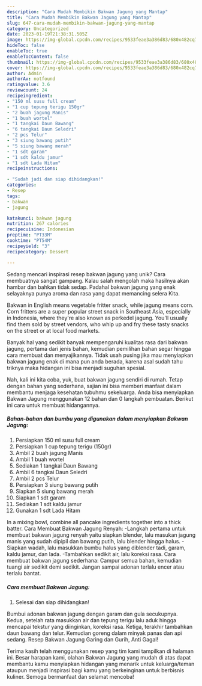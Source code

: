 ```yaml
---
description: "Cara Mudah Membikin Bakwan Jagung yang Mantap"
title: "Cara Mudah Membikin Bakwan Jagung yang Mantap"
slug: 647-cara-mudah-membikin-bakwan-jagung-yang-mantap
category: Uncategorized
date: 2023-01-19T21:38:31.505Z
image: https://img-global.cpcdn.com/recipes/9533feae3a386d83/680x482cq70/bakwan-jagung-foto-resep-utama.jpg
hideToc: false
enableToc: true
enableTocContent: false
thumbnail: https://img-global.cpcdn.com/recipes/9533feae3a386d83/680x482cq70/bakwan-jagung-foto-resep-utama.jpg
cover: https://img-global.cpcdn.com/recipes/9533feae3a386d83/680x482cq70/bakwan-jagung-foto-resep-utama.jpg
author: Admin
authorAv: notfound
ratingvalue: 3.6
reviewcount: 24
recipeingredient:
- "150 ml susu full cream"
- "1 cup tepung terigu 150gr"
- "2 buah jagung Manis"
- "1 buah wortel"
- "1 tangkai Daun Bawang"
- "6 tangkai Daun Seledri"
- "2 pcs Telur"
- "3 siung bawang putih"
- "5 siung bawang merah"
- "1 sdt garam"
- "1 sdt kaldu jamur"
- "1 sdt Lada Hitam"
recipeinstructions:

- "Sudah jadi dan siap dihidangkan!"
categories:
- Resep
tags:
- bakwan
- jagung

katakunci: bakwan jagung 
nutrition: 267 calories
recipecuisine: Indonesian
preptime: "PT33M"
cooktime: "PT54M"
recipeyield: "3"
recipecategory: Dessert

---
```





Sedang mencari inspirasi resep bakwan jagung yang unik? Cara membuatnya sangat gampang. Kalau salah mengolah maka hasilnya akan hambar dan bahkan tidak sedap. Padahal bakwan jagung yang enak selayaknya punya aroma dan rasa yang dapat memancing selera Kita.





Bakwan in English means vegetable fritter snack, while jagung means corn. Corn fritters are a super popular street snack in Southeast Asia, especially in Indonesia, where they&#39;re also known as perkedel jagung. You&#39;ll usually find them sold by street vendors, who whip up and fry these tasty snacks on the street or at local food markets.

Banyak hal yang sedikit banyak mempengaruhi kualitas rasa dari bakwan jagung, pertama dari jenis bahan, kemudian pemilihan bahan segar hingga cara membuat dan menyajikannya. Tidak usah pusing jika mau menyiapkan bakwan jagung enak di mana pun anda berada, karena asal sudah tahu triknya maka hidangan ini bisa menjadi suguhan spesial.






Nah, kali ini kita coba, yuk, buat bakwan jagung sendiri di rumah. Tetap dengan bahan yang sederhana, sajian ini bisa memberi manfaat dalam membantu menjaga kesehatan tubuhmu sekeluarga. Anda bisa menyiapkan Bakwan Jagung menggunakan 12 bahan dan 0 langkah pembuatan. Berikut ini cara untuk membuat hidangannya.

<!--inarticleads1-->

##### Bahan-bahan dan bumbu yang digunakan dalam menyiapkan Bakwan Jagung:

1. Persiapkan 150 ml susu full cream
1. Persiapkan 1 cup tepung terigu (150gr)
1. Ambil 2 buah jagung Manis
1. Ambil 1 buah wortel
1. Sediakan 1 tangkai Daun Bawang
1. Ambil 6 tangkai Daun Seledri
1. Ambil 2 pcs Telur
1. Persiapkan 3 siung bawang putih
1. Siapkan 5 siung bawang merah
1. Siapkan 1 sdt garam
1. Sediakan 1 sdt kaldu jamur
1. Gunakan 1 sdt Lada Hitam


In a mixing bowl, combine all pancake ingredients together into a thick batter. Cara Membuat Bakwan Jagung Renyah: -Langkah pertama untuk membuat bakwan jagung renyah yaitu siapkan blender, lalu masukan jagung manis yang sudah dipipil dan bawang putih, lalu blender hingga halus. -Siapkan wadah, lalu masukkan bumbu halus yang diblender tadi, garam, kaldu jamur, dan lada. -Tambahkan sedikit air, lalu koreksi rasa. Cara membuat bakwan jagung sederhana: Campur semua bahan, kemudian tuangi air sedikit demi sedikit. Jangan sampai adonan terlalu encer atau terlalu bantat. 

<!--inarticleads2-->

##### Cara membuat Bakwan Jagung:


1. Selesai dan siap dihidangkan!

Bumbui adonan bakwan jagung dengan garam dan gula secukupnya. Kedua, setelah rata masukkan air dan tepung terigu lalu aduk hingga mencapai tekstur yang diinginkan, koreksi rasa. Ketiga, terakhir tambahkan daun bawang dan telur. Kemudian goreng dalam minyak panas dan api sedang. Resep Bakwan Jagung Garing dan Gurih, Anti Gagal! 

Terima kasih telah menggunakan resep yang tim kami tampilkan di halaman ini. Besar harapan kami, olahan Bakwan Jagung yang mudah di atas dapat membantu kamu menyiapkan hidangan yang menarik untuk keluarga/teman ataupun menjadi inspirasi bagi kamu yang berkeinginan untuk berbisnis kuliner. Semoga bermanfaat dan selamat mencoba!
